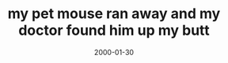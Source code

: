 ---
layout: base.njk
title : 'my pet mouse ran away and my doctor found him up my butt' 
view_title : 'my pet mouse ran away and my doctor found him up my butt' 
year : '2000' 
date : '2000-01-30' 
img_file : '/drawing/mypetmou.png' 
html_file : 'mypetmouse' 
next_html : 'threeweeks.html' 
year_order : '90' 
permalink : "title/{{html_file}}.html"
---